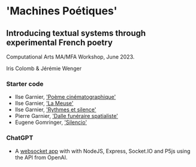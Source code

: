 # 'Machines Poétiques'
## Introducing textual systems through experimental French poetry

Computational Arts MA/MFA Workshop, June 2023.

Iris Colomb & Jérémie Wenger

### Starter code

- Ilse Garnier, ['Poème cinématographique'](/garnier-ilse-poeme-cinematographique)
- Ilse Garnier, ['La Meuse'](/garnier-ilse-la-meuse)
- Ilse Garnier, ['Rythmes et silence'](/garnier-ilse-rythmes-et-silence)
- Pierre Garnier, ['Dalle funéraire spatialiste'](/garnier-pierre-cinema)
- Eugene Gomringer, ['Silencio'](/gomringer-silencio)

### ChatGPT

- A [websocket app](/openai) with with NodeJS, Express, Socket.IO and P5js using the API from OpenAI.
